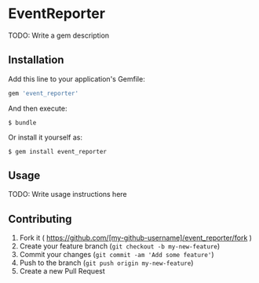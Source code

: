# EventReporter

TODO: Write a gem description

## Installation

Add this line to your application's Gemfile:

```ruby
gem 'event_reporter'
```

And then execute:

    $ bundle

Or install it yourself as:

    $ gem install event_reporter

## Usage

TODO: Write usage instructions here

## Contributing

1. Fork it ( https://github.com/[my-github-username]/event_reporter/fork )
2. Create your feature branch (`git checkout -b my-new-feature`)
3. Commit your changes (`git commit -am 'Add some feature'`)
4. Push to the branch (`git push origin my-new-feature`)
5. Create a new Pull Request
